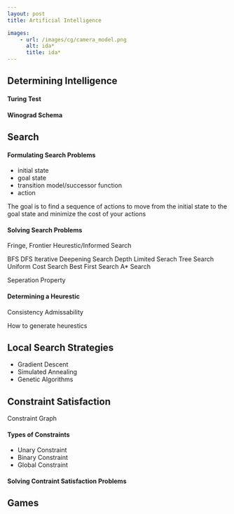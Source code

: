 ```yaml
---
layout: post
title: Artificial Intelligence 

images:
    - url: /images/cg/camera_model.png
      alt: ida*
      title: ida*
---
```


## Determining Intelligence

#### Turing Test
#### Winograd Schema

## Search

#### Formulating Search Problems
+ initial state
+ goal state
+ transition model/successor function
+ action 

The goal is to find a sequence of actions to move from the initial state to the goal state and minimize the cost of your actions

#### Solving Search Problems

Fringe, Frontier
Heurestic/Informed Search

BFS
DFS
Iterative Deepening Search
Depth Limited Serach
Tree Search
Uniform Cost Search
Best First Search
A\* Search


Seperation Property
#### Determining a Heurestic
Consistency
Admissability

How to generate heurestics

## Local Search Strategies
+ Gradient Descent
+ Simulated Annealing
+ Genetic Algorithms

## Constraint Satisfaction

Constraint Graph
#### Types of Constraints
+ Unary Constraint
+ Binary Constraint
+ Global Constraint

#### Solving Contraint Satisfaction Problems

## Games
